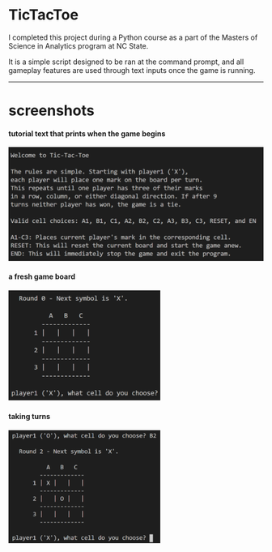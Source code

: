 # TicTacToe

I completed this project during a Python course as a part of the Masters of Science in Analytics program at NC State.

It is a simple script designed to be ran at the command prompt, and all gameplay features are used through text inputs once the
game is running.

---

# screenshots

#### tutorial text that prints when the game begins

<img src="screenshots/tutorial_text.png" alt="drawing" width="600"/>

#### a fresh game board 

<img src="screenshots/game_board.png" alt="drawing" width="300"/>

#### taking turns
<img src="screenshots/taking_turns.png" alt="drawing" width="300"/>
